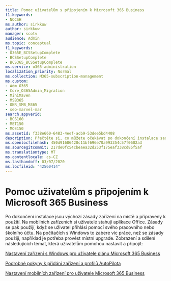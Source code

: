 ```yaml
---
title: Pomoc uživatelům s připojením k Microsoft 365 Business
f1.keywords:
- NOCSH
ms.author: sirkkuw
author: sirkkuw
manager: scotv
audience: Admin
ms.topic: conceptual
f1_keywords:
- O365E_BCSSetupComplete
- BCSSetupComplete
- BCS365_BCSSetupComplete
ms.service: o365-administration
localization_priority: Normal
ms.collection: M365-subscription-management
ms.custom:
- Adm_O365
- Core_O365Admin_Migration
- MiniMaven
- MSB365
- OKR_SMB_M365
- seo-marvel-mar
search.appverid:
- BCS160
- MET150
- MOE150
ms.assetid: f338e660-6483-4eef-acb9-53dee5bd4408
description: Přečtěte si, co můžete očekávat po dokončení instalace sady Business Cloud Suite a po zavedení výchozích zásad zařízení, které jsou připraveny k použití.
ms.openlocfilehash: 450d91686420c11bf696e70a993354c57f0602a3
ms.sourcegitcommit: 217de0fc54cbeaea32d253f175eaf338cd85f5af
ms.translationtype: MT
ms.contentlocale: cs-CZ
ms.lasthandoff: 03/07/2020
ms.locfileid: "42560414"
---
```

# <a name="help-users-connect-to-microsoft-365-business"></a>Pomoc uživatelům s připojením k Microsoft 365 Business

Po dokončení instalace jsou výchozí zásady zařízení na místě a připraveny k použití. Na mobilních zařízeních si uživatelé stahují aplikace Office. Zásady se pak použijí, když se uživatel přihlásí pomocí svého pracovního nebo školního účtu. Na počítačích s Windows to zabere víc práce, než se zásady použijí, například je potřeba provést místní upgrade. Zobrazení a sdílení následujících témat, která uživatelům pomohou nastavit a připojit:
  
[Nastavení zařízení s Windows pro uživatele plánu Microsoft 365 Business](set-up-windows-devices.md)
  
[Podrobné pokyny k přidání zařízení a profilů AutoPilota](add-autopilot-devices-and-profile.md)
  
[Nastavení mobilních zařízení pro uživatele Microsoft 365 Business](set-up-mobile-devices.md)
  

